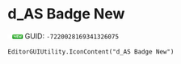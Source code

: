 # d_AS Badge New
![](/img/d_AS%20Badge%20New.png)
GUID: `-7220028169341326075`
```
EditorGUIUtility.IconContent("d_AS Badge New")
```
